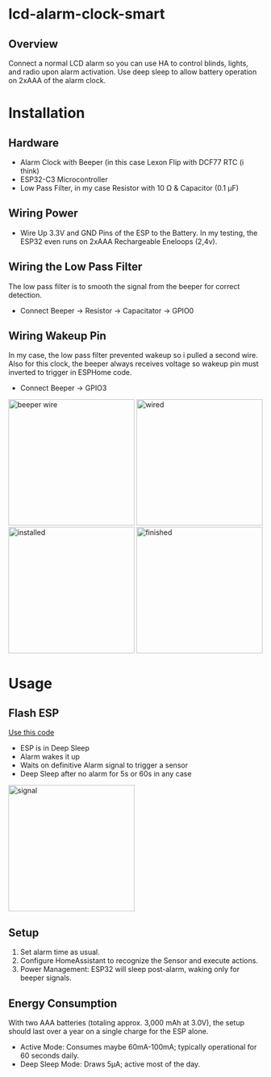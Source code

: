 # lcd-alarm-clock-smart

## Overview
Connect a normal LCD alarm so you can use HA to control blinds, lights, and radio upon alarm activation. Use deep sleep to allow battery operation on 2xAAA of the alarm clock.

# Installation

## Hardware

- Alarm Clock with Beeper (in this case Lexon Flip with DCF77 RTC (i think)
- ESP32-C3 Microcontroller
- Low Pass Filter, in my case	Resistor with 10 Ω &	Capacitor (0.1 µF)

## Wiring Power
- Wire Up 3.3V and GND Pins of the ESP to the Battery. In my testing, the ESP32 even runs on 2xAAA Rechargeable Eneloops (2,4v). 

## Wiring the Low Pass Filter
The low pass filter is to smooth the signal from the beeper for correct detection.
-	Connect Beeper -> Resistor -> Capacitator -> GPIO0

## Wiring Wakeup Pin
In my case, the low pass filter prevented wakeup so i pulled a second wire. Also for this clock, the beeper always receives voltage so wakeup pin must inverted to trigger in ESPHome code.
- Connect Beeper -> GPIO3
<img width="250" alt="beeper wire" src="https://github.com/chriopter/lcd-alarm-clock-smart/assets/82179548/70159995-f6fe-46b5-af25-0b57c11fdf90">
<img width="250" alt="wired" src="https://github.com/chriopter/lcd-alarm-clock-smart/assets/82179548/88678080-b19e-435f-904c-c24c5a8993ec">
<img width="250" alt="installed" src="https://github.com/chriopter/lcd-alarm-clock-smart/assets/82179548/ed5c5c60-8dab-4e11-a2a2-7f17d929e765">
<img width="250" alt="finished" src="https://github.com/chriopter/lcd-alarm-clock-smart/assets/82179548/60b2974d-0bf7-4be9-b1dd-fa4bd612b2dd">



# Usage

## Flash ESP
[Use this code](Wecker.yaml)
- ESP is in Deep Sleep
- Alarm wakes it up
- Waits on definitive Alarm signal to trigger a sensor
- Deep Sleep after no alarm for 5s or 60s in any case
<img width="250" alt="signal" src="https://github.com/chriopter/lcd-alarm-clock-smart/assets/82179548/623985fa-9a9c-419d-8a0f-7bb44fc31f5c">

## Setup

1.	Set alarm time as usual.
2.	Configure HomeAssistant to recognize the Sensor and execute actions.
3.	Power Management: ESP32 will sleep post-alarm, waking only for beeper signals.

## Energy Consumption
With two AAA batteries (totaling approx. 3,000 mAh at 3.0V), the setup should last over a year on a single charge for the ESP alone.
- Active Mode: Consumes maybe 60mA-100mA; typically operational for 60 seconds daily.
- Deep Sleep Mode: Draws 5µA; active most of the day.
